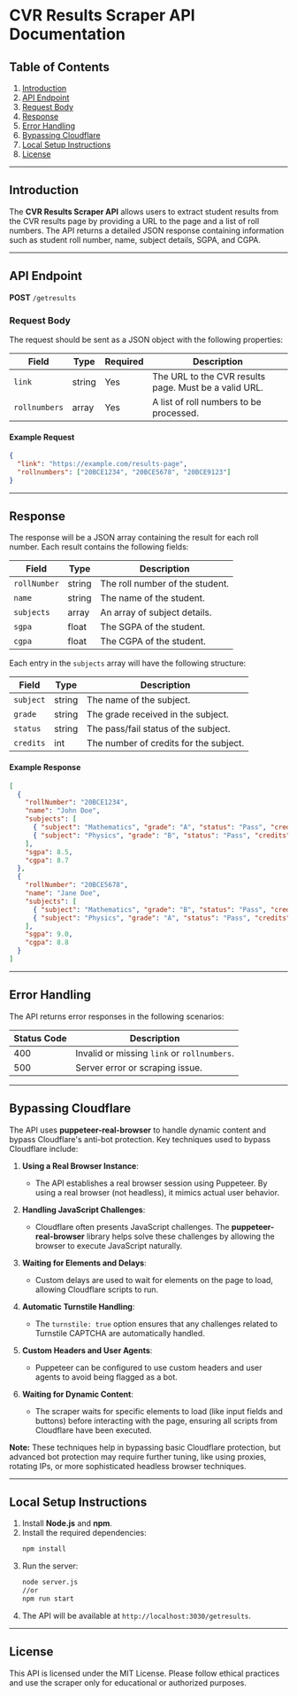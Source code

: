 
# CVR Results Scraper API Documentation

## **Table of Contents**
1. [Introduction](#introduction)
2. [API Endpoint](#api-endpoint)
3. [Request Body](#request-body)
4. [Response](#response)
5. [Error Handling](#error-handling)
6. [Bypassing Cloudflare](#bypassing-cloudflare)
7. [Local Setup Instructions](#local-setup-instructions)
8. [License](#license)

---

## **Introduction**
The **CVR Results Scraper API** allows users to extract student results from the CVR results page by providing a URL to the page and a list of roll numbers. The API returns a detailed JSON response containing information such as student roll number, name, subject details, SGPA, and CGPA.

---

## **API Endpoint**

**POST** `/getresults`

### **Request Body**
The request should be sent as a JSON object with the following properties:

| Field         | Type    | Required | Description                                |
|---------------|---------|----------|--------------------------------------------|
| `link`        | string  | Yes      | The URL to the CVR results page. Must be a valid URL. |
| `rollnumbers` | array   | Yes      | A list of roll numbers to be processed.    |

#### **Example Request**
```json
{
  "link": "https://example.com/results-page",
  "rollnumbers": ["20BCE1234", "20BCE5678", "20BCE9123"]
}
```

---

## **Response**
The response will be a JSON array containing the result for each roll number. Each result contains the following fields:

| Field         | Type   | Description                                   |
|---------------|--------|-----------------------------------------------|
| `rollNumber`  | string | The roll number of the student.              |
| `name`        | string | The name of the student.                     |
| `subjects`    | array  | An array of subject details.                 |
| `sgpa`        | float  | The SGPA of the student.                     |
| `cgpa`        | float  | The CGPA of the student.                     |

Each entry in the `subjects` array will have the following structure:

| Field         | Type   | Description                                |
|---------------|--------|--------------------------------------------|
| `subject`     | string | The name of the subject.                   |
| `grade`       | string | The grade received in the subject.        |
| `status`      | string | The pass/fail status of the subject.      |
| `credits`     | int    | The number of credits for the subject.    |

#### **Example Response**
```json
[
  {
    "rollNumber": "20BCE1234",
    "name": "John Doe",
    "subjects": [
      { "subject": "Mathematics", "grade": "A", "status": "Pass", "credits": 4 },
      { "subject": "Physics", "grade": "B", "status": "Pass", "credits": 3 }
    ],
    "sgpa": 8.5,
    "cgpa": 8.7
  },
  {
    "rollNumber": "20BCE5678",
    "name": "Jane Doe",
    "subjects": [
      { "subject": "Mathematics", "grade": "B", "status": "Pass", "credits": 4 },
      { "subject": "Physics", "grade": "A", "status": "Pass", "credits": 3 }
    ],
    "sgpa": 9.0,
    "cgpa": 8.8
  }
]
```

---

## **Error Handling**
The API returns error responses in the following scenarios:

| Status Code | Description                                  |
|-------------|----------------------------------------------|
| 400         | Invalid or missing `link` or `rollnumbers`.  |
| 500         | Server error or scraping issue.              |

---

## **Bypassing Cloudflare**
The API uses **puppeteer-real-browser** to handle dynamic content and bypass Cloudflare's anti-bot protection. Key techniques used to bypass Cloudflare include:

1. **Using a Real Browser Instance**: 
   - The API establishes a real browser session using Puppeteer. By using a real browser (not headless), it mimics actual user behavior.

2. **Handling JavaScript Challenges**:
   - Cloudflare often presents JavaScript challenges. The **puppeteer-real-browser** library helps solve these challenges by allowing the browser to execute JavaScript naturally.

3. **Waiting for Elements and Delays**:
   - Custom delays are used to wait for elements on the page to load, allowing Cloudflare scripts to run.

4. **Automatic Turnstile Handling**:
   - The `turnstile: true` option ensures that any challenges related to Turnstile CAPTCHA are automatically handled.

5. **Custom Headers and User Agents**:
   - Puppeteer can be configured to use custom headers and user agents to avoid being flagged as a bot.

6. **Waiting for Dynamic Content**:
   - The scraper waits for specific elements to load (like input fields and buttons) before interacting with the page, ensuring all scripts from Cloudflare have been executed.

**Note:** These techniques help in bypassing basic Cloudflare protection, but advanced bot protection may require further tuning, like using proxies, rotating IPs, or more sophisticated headless browser techniques.

---

## **Local Setup Instructions**
1. Install **Node.js** and **npm**.
2. Install the required dependencies:
   ```bash
   npm install
   ```
3. Run the server:
   ```bash
   node server.js
   //or
   npm run start 
   ```
4. The API will be available at `http://localhost:3030/getresults`.

---

## **License**
This API is licensed under the MIT License. Please follow ethical practices and use the scraper only for educational or authorized purposes.
